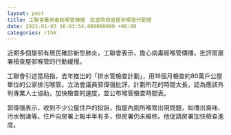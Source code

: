 ```yaml
---
layout: post
title: 工聯會憂病毒經喉管傳播　批當局檢查屋邨喉管行動慢
date: 2021-01-03 16:03:54.000000000 +08:00
categories: rthk
---
```


近期多個屋邨有居民確診新型肺炎，工聯會表示，擔心病毒經喉管傳播，批評房屋署檢查屋邨喉管的行動緩慢。

工聯會引述當局指，去年推岀的「排水管檢查計劃」，用18個月檢查約80萬戶公屋單位的公家排污喉管。立法會議員郭偉强批評，計劃所花的時間太長，認為應該外判專業人士協助，加快檢查的速度，並公布喉管檢查時間表。

郭偉强表示，收到不少公屋住戶的投訴，指屋內廁所喉管岀現問題，如傳岀臭味、污水倒湧等。住戶向房署上報半年有多，但房署仍未維修。他促請房署加快檢查進度。
